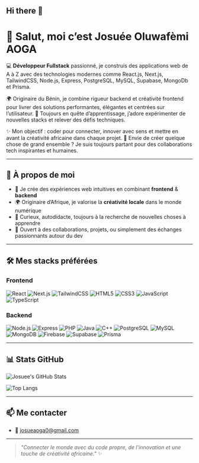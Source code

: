## Hi there 👋

# 👋 Salut, moi c’est Josuée Oluwafèmi AOGA
  
💻 **Développeur Fullstack** passionné, je construis des applications web de A à Z avec des technologies modernes comme React.js, Next.js, TailwindCSS, Node.js, Express, PostgreSQL, MySQL, Supabase, MongoDb et Prisma.

🌍 Originaire du Bénin, je combine rigueur backend et créativité frontend pour livrer des solutions performantes, élégantes et centrées sur l’utilisateur.
🚀 Toujours en quête d’apprentissage, j’adore expérimenter de nouvelles stacks et relever des défis techniques.

✨ Mon objectif : coder pour connecter, innover avec sens et mettre en avant la créativité africaine dans chaque projet.
🤝 Envie de créer quelque chose de grand ensemble ? Je suis toujours partant pour des collaborations tech inspirantes et humaines.

---

## 🚀 À propos de moi

- 🎯 Je crée des expériences web intuitives en combinant **frontend** & **backend**
- 🌍 Originaire d’Afrique, je valorise la **créativité locale** dans le monde numérique
- 🧠 Curieux, autodidacte, toujours à la recherche de nouvelles choses à apprendre
- 🤝 Ouvert à des collaborations, projets, ou simplement des échanges passionnants autour du dev

---

## 🛠️ Mes stacks préférées

### Frontend
![React](https://img.shields.io/badge/-React-61DAFB?logo=react&logoColor=white&style=flat)
![Next.js](https://img.shields.io/badge/-Next.js-000000?logo=next.js&logoColor=white&style=flat)
![TailwindCSS](https://img.shields.io/badge/-TailwindCSS-38B2AC?logo=tailwind-css&logoColor=white&style=flat)
![HTML5](https://img.shields.io/badge/-HTML5-E34F26?logo=html5&logoColor=white&style=flat)
![CSS3](https://img.shields.io/badge/-CSS3-1572B6?logo=css3&logoColor=white&style=flat)
![JavaScript](https://img.shields.io/badge/-JavaScript-F7DF1E?logo=javascript&logoColor=black&style=flat)
![TypeScript](https://img.shields.io/badge/-TypeScript-3178C6?logo=typescript&logoColor=white&style=flat)

### Backend
![Node.js](https://img.shields.io/badge/-Node.js-339933?logo=node.js&logoColor=white&style=flat)
![Express](https://img.shields.io/badge/-Express-000000?logo=express&logoColor=white&style=flat)
![PHP](https://img.shields.io/badge/-PHP-777BB4?logo=php&logoColor=white&style=flat)
![Java](https://img.shields.io/badge/-Java-007396?logo=java&logoColor=white&style=flat)
![C++](https://img.shields.io/badge/-C++-00599C?logo=c%2b%2b&logoColor=white&style=flat)
![PostgreSQL](https://img.shields.io/badge/-PostgreSQL-336791?logo=postgresql&logoColor=white&style=flat)
![MySQL](https://img.shields.io/badge/-MySQL-4479A1?logo=mysql&logoColor=white&style=flat)
![MongoDB](https://img.shields.io/badge/-MongoDB-47A248?logo=mongodb&logoColor=white&style=flat)
![Firebase](https://img.shields.io/badge/-Firebase-FFCA28?logo=firebase&logoColor=black&style=flat)
![Supabase](https://img.shields.io/badge/-Supabase-3ECF8E?logo=supabase&logoColor=white&style=flat)
![Prisma](https://img.shields.io/badge/-Prisma-2D3748?logo=prisma&logoColor=white&style=flat)

---

## 📊 Stats GitHub

![Josuee's GitHub Stats](https://github-readme-stats.vercel.app/api?username=Bestbeedev&show_icons=true&theme=radical)

![Top Langs](https://github-readme-stats.vercel.app/api/top-langs/?username=Bestbeedev&layout=compact&theme=radical)

---

## 📫 Me contacter

- 📧 [josueaoga0@gmail.com](mailto:josueaoga0@gmail.com)

---

> _"Connecter le monde avec du code propre, de l'innovation et une touche de créativité africaine."_ ✨

